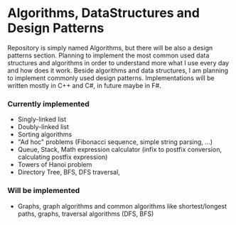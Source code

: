 # Algorithms, DataStructures and Design Patterns

Repository is simply named Algorithms, but there will be also a design patterns section. Planning to implement the most common used data structures and algorithms in order to understand more what I use every day and how does it work. Beside algorithms and data structures, I am planning to implement commonly used design patterns. Implementations will be written mostly in C++ and C#, in future maybe in F#. 

### Currently implemented
* Singly-linked list
* Doubly-linked list
* Sorting algorithms
* "Ad hoc" problems (Fibonacci sequence, simple string parsing, ...)
* Queue, Stack, Math expression calculator (infix to postfix conversion, calculating postfix expression)
* Towers of Hanoi problem
* Directory Tree, BFS, DFS traversal, 

### Will be implemented
* Graphs, graph algorithms and common algorithms like shortest/longest paths, graphs, traversal algorithms (DFS, BFS)
